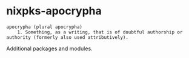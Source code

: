 # nixpks-apocrypha
```
apocrypha (plural apocrypha) 
    1. Something, as a writing, that is of doubtful authorship or authority (formerly also used attributively).
```

Additional packages and modules.